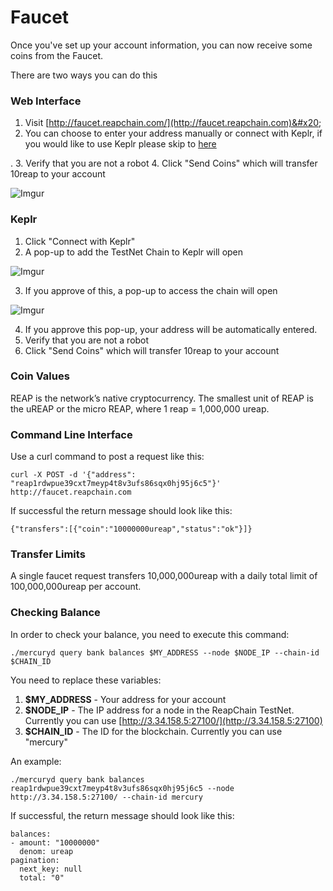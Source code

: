 # Faucet

Once you've set up your account information, you can now receive some coins from the Faucet.&#x20;

There are two ways you can do this

### Web Interface

1. Visit [http://faucet.reapchain.com/](http://faucet.reapchain.com)&#x20;
2. You can choose to enter your address manually or connect with Keplr, if you would like to use Keplr please skip to [here](#keplr)

.
3. Verify that you are not a robot
4. Click "Send Coins" which will transfer 10reap to your account

![Imgur](https://i.imgur.com/GDx53y9.png)

### Keplr
1. Click "Connect with Keplr"
2. A pop-up to add the TestNet Chain to Keplr will open

![Imgur](https://i.imgur.com/aWyLM3y.png)

3. If you approve of this, a pop-up to access the chain will open

![Imgur](https://i.imgur.com/S02XsM7.png)

4. If you approve this pop-up, your address will be automatically entered.
5. Verify that you are not a robot
6. Click "Send Coins" which will transfer 10reap to your account

### Coin Values

REAP is the network’s native cryptocurrency. The smallest unit of REAP is the uREAP or the micro REAP, where 1 reap = 1,000,000 ureap.

### Command Line Interface

Use a curl command to post a request like this:

```
curl -X POST -d '{"address": "reap1rdwpue39cxt7meyp4t8v3ufs86sqx0hj95j6c5"}' http://faucet.reapchain.com
```

If successful the return message should look like this:&#x20;

```
{"transfers":[{"coin":"10000000ureap","status":"ok"}]}
```

### Transfer Limits

A single faucet request transfers 10,000,000ureap with a daily total limit of 100,000,000ureap per account.

### Checking Balance

In order to check your balance, you need to execute this command:

```
./mercuryd query bank balances $MY_ADDRESS --node $NODE_IP --chain-id $CHAIN_ID
```

You need to replace these variables:

1. **$MY\_ADDRESS** - Your address for your account
2. **$NODE\_IP** - The IP address for a node in the ReapChain TestNet. Currently you can use [http://3.34.158.5:27100/](http://3.34.158.5:27100)
3. **$CHAIN\_ID** - The ID for the blockchain. Currently you can use "mercury"

An example:

```
./mercuryd query bank balances reap1rdwpue39cxt7meyp4t8v3ufs86sqx0hj95j6c5 --node http://3.34.158.5:27100/ --chain-id mercury
```

If successful, the return message should look like this:

```
balances:
- amount: "10000000"
  denom: ureap
pagination:
  next_key: null
  total: "0"
```
